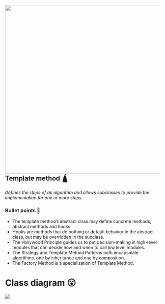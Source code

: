 <img align="right" height="550" width="640" src="https://user-images.githubusercontent.com/25085025/176247573-cd873d70-b563-4fbe-b6e1-122ff873e658.png"/>
<p><h2>Template method 🛕</h2><i>Defines the steps of an algorithm and allows
subclasses to provide the implementation for one or more steps.</i></p>
<h3>Bullet points 📳</h3>
<ul>
  <li>The template method’s
abstract class may define
concrete methods, abstract
methods and hooks.</li>
  <li>Hooks are methods that do
nothing or default behavior in
the abstract class, but may be
overridden in the subclass.</li>
  <li>The Hollywood Principle guides
us to put decision-making in
high-level modules that can
decide how and when to call
low level modules.</li>
  <li>The Strategy and Template
Method Patterns both
encapsulate algorithms, one
by inheritance and one by
composition.</li>
  <li>The Factory Method is a
specialization of Template
Method.</li>
</ul>
<h1>Class diagram 😮</h1>
<img align="left" src="https://refactoring.guru/images/patterns/diagrams/template-method/structure.png"/>
